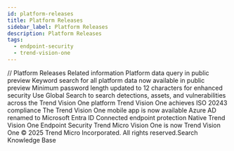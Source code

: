 ```yaml
---
id: platform-releases
title: Platform Releases
sidebar_label: Platform Releases
description: Platform Releases
tags:
  - endpoint-security
  - trend-vision-one
---
```


/*<![CDATA[*/ $('#title').html($('meta[name=map-description]').attr('content')); /*]]>*/ Platform Releases Related information Platform data query in public preview Keyword search for all platform data now available in public preview Minimum password length updated to 12 characters for enhanced security Use Global Search to search detections, assets, and vulnerabilities across the Trend Vision One platform Trend Vision One achieves ISO 20243 compliance The Trend Vision One mobile app is now available Azure AD renamed to Microsoft Entra ID Connected endpoint protection Native Trend Vision One Endpoint Security Trend Micro Vision One is now Trend Vision One © 2025 Trend Micro Incorporated. All rights reserved.Search Knowledge Base